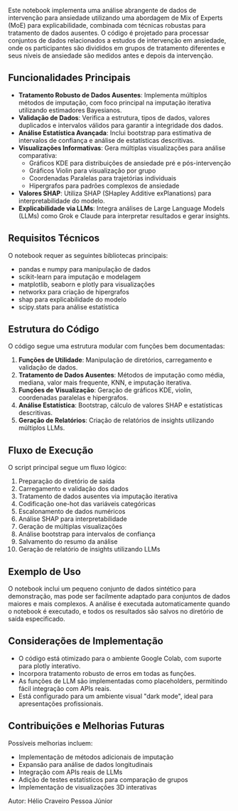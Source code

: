 Este notebook implementa uma análise abrangente de dados de intervenção para ansiedade utilizando uma abordagem de Mix of Experts (MoE) para explicabilidade, combinada com técnicas robustas para tratamento de dados ausentes. O código é projetado para processar conjuntos de dados relacionados a estudos de intervenção em ansiedade, onde os participantes são divididos em grupos de tratamento diferentes e seus níveis de ansiedade são medidos antes e depois da intervenção.

## Funcionalidades Principais

- **Tratamento Robusto de Dados Ausentes**: Implementa múltiplos métodos de imputação, com foco principal na imputação iterativa utilizando estimadores Bayesianos.
- **Validação de Dados**: Verifica a estrutura, tipos de dados, valores duplicados e intervalos válidos para garantir a integridade dos dados.
- **Análise Estatística Avançada**: Inclui bootstrap para estimativa de intervalos de confiança e análise de estatísticas descritivas.
- **Visualizações Informativas**: Gera múltiplas visualizações para análise comparativa:
  - Gráficos KDE para distribuições de ansiedade pré e pós-intervenção
  - Gráficos Violin para visualização por grupo
  - Coordenadas Paralelas para trajetórias individuais
  - Hipergrafos para padrões complexos de ansiedade
- **Valores SHAP**: Utiliza SHAP (SHapley Additive exPlanations) para interpretabilidade do modelo.
- **Explicabilidade via LLMs**: Integra análises de Large Language Models (LLMs) como Grok e Claude para interpretar resultados e gerar insights.

## Requisitos Técnicos

O notebook requer as seguintes bibliotecas principais:
- pandas e numpy para manipulação de dados
- scikit-learn para imputação e modelagem
- matplotlib, seaborn e plotly para visualizações
- networkx para criação de hipergrafos
- shap para explicabilidade do modelo
- scipy.stats para análise estatística

## Estrutura do Código

O código segue uma estrutura modular com funções bem documentadas:

1. **Funções de Utilidade**: Manipulação de diretórios, carregamento e validação de dados.
2. **Tratamento de Dados Ausentes**: Métodos de imputação como média, mediana, valor mais frequente, KNN, e imputação iterativa.
3. **Funções de Visualização**: Geração de gráficos KDE, violin, coordenadas paralelas e hipergrafos.
4. **Análise Estatística**: Bootstrap, cálculo de valores SHAP e estatísticas descritivas.
5. **Geração de Relatórios**: Criação de relatórios de insights utilizando múltiplos LLMs.

## Fluxo de Execução

O script principal segue um fluxo lógico:
1. Preparação do diretório de saída
2. Carregamento e validação dos dados
3. Tratamento de dados ausentes via imputação iterativa
4. Codificação one-hot das variáveis categóricas
5. Escalonamento de dados numéricos
6. Análise SHAP para interpretabilidade
7. Geração de múltiplas visualizações
8. Análise bootstrap para intervalos de confiança
9. Salvamento do resumo da análise
10. Geração de relatório de insights utilizando LLMs

## Exemplo de Uso

O notebook inclui um pequeno conjunto de dados sintético para demonstração, mas pode ser facilmente adaptado para conjuntos de dados maiores e mais complexos. A análise é executada automaticamente quando o notebook é executado, e todos os resultados são salvos no diretório de saída especificado.

## Considerações de Implementação

- O código está otimizado para o ambiente Google Colab, com suporte para plotly interativo.
- Incorpora tratamento robusto de erros em todas as funções.
- As funções de LLM são implementadas como placeholders, permitindo fácil integração com APIs reais.
- Está configurado para um ambiente visual "dark mode", ideal para apresentações profissionais.

## Contribuições e Melhorias Futuras

Possíveis melhorias incluem:
- Implementação de métodos adicionais de imputação
- Expansão para análise de dados longitudinais
- Integração com APIs reais de LLMs
- Adição de testes estatísticos para comparação de grupos
- Implementação de visualizações 3D interativas

Autor: Hélio Craveiro Pessoa Júnior
